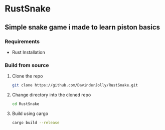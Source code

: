 # RustSnake

## Simple snake game i made to learn piston basics

### Requirements

- Rust Installation

### Build from source

1. Clone the repo

   ```sh
   git clone https://github.com/DavinderJolly/RustSnake.git
   ```

2. Change directory into the cloned repo

   ```sh
   cd RustSnake
   ```

3. Build using cargo

   ```sh
   cargo build --release
   ```
